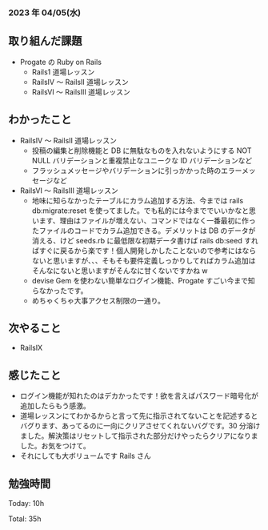 ### 2023 年 04/05(水)

## 取り組んだ課題

- Progate の Ruby on Rails
  - Rails1 道場レッスン
  - RailsⅣ 〜 RailsⅡ 道場レッスン
  - RailsⅥ 〜 RailsⅢ 道場レッスン

## わかったこと

- RailsⅣ 〜 RailsⅡ 道場レッスン
  - 投稿の編集と削除機能と DB に無駄なものを入れないようにする NOT NULL バリデーションと重複禁止なユニークな ID バリデーションなど
  - フラッシュメッセージやバリデーションに引っかかった時のエラーメッセージなど
- RailsⅥ 〜 RailsⅢ 道場レッスン
  - 地味に知らなかったテーブルにカラム追加する方法、今までは rails db:migrate:reset を使ってました。でも私的には今まででいいかなと思います、理由はファイルが増えない、コマンドではなく一番最初に作ったファイルのコードでカラム追加できる。デメリットは DB のデータが消える、けど seeds.rb に最低限な初期データ書けば rails db:seed すればすぐに戻るから楽です！個人開発しかしたことないので参考にはならないと思いますが、、、そもそも要件定義しっかりしてればカラム追加はそんなにないと思いますがそんなに甘くないですかね w
  - devise Gem を使わない簡単なログイン機能、Progate すごい今まで知らなかったです。
  - めちゃくちゃ大事アクセス制限の一通り。

## 次やること

- RailsⅨ

## 感じたこと

- ログイン機能が知れたのはデカかったです！欲を言えばパスワード暗号化が追加したらもう感激。
- 道場レッスンにてわかるからと言って先に指示されてないことを記述するとバグります、あってるのに一向にクリアさせてくれないバグです。30 分溶けました。解決策はリセットして指示された部分だけやったらクリアになりました。お気をつけて。
- それにしても大ボリュームです Rails さん

## 勉強時間

Today: 10h

Total: 35h
